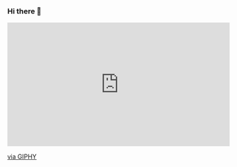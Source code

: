 ### Hi there 👋

<!--
**pikaroot/pikaroot** is a ✨ _special_ ✨ repository because its `README.md` (this file) appears on your GitHub profile.

Here are some ideas to get you started:

- 🔭 I’m currently working on ...
- 🌱 I’m currently learning ...
- 👯 I’m looking to collaborate on ...
- 🤔 I’m looking for help with ...
- 💬 Ask me about ...
- 📫 How to reach me: ...
- 😄 Pronouns: ...
- ⚡ Fun fact: ...
-->

<div style="width:100%;height:0;padding-bottom:56%;position:relative;"><iframe src="https://giphy.com/embed/26tn33aiTi1jkl6H6" width="100%" height="100%" style="position:absolute" frameBorder="0" class="giphy-embed" allowFullScreen></iframe></div><p><a href="https://giphy.com/gifs/screen-monitor-closeup-26tn33aiTi1jkl6H6">via GIPHY</a></p>
